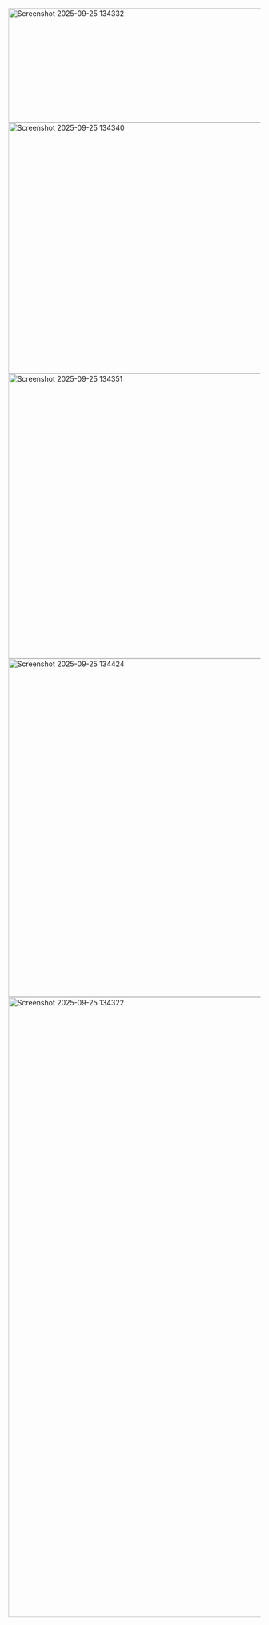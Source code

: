 <img width="1322" height="228" alt="Screenshot 2025-09-25 134332" src="https://github.com/user-attachments/assets/fd19ee31-ee0c-4969-b961-684ced66e72f" />
<img width="1318" height="501" alt="Screenshot 2025-09-25 134340" src="https://github.com/user-attachments/assets/a2f3e111-744a-4790-a2c2-abaafbf4dabd" />

<img width="1344" height="569" alt="Screenshot 2025-09-25 134351" src="https://github.com/user-attachments/assets/aca1008f-f19e-439f-90fb-4e57a2bbaa4a" />

<img width="1349" height="676" alt="Screenshot 2025-09-25 134424" src="https://github.com/user-attachments/assets/7abb9e50-e29f-4c43-9e7e-04bfd9c6dc21" />

<img width="1327" height="1237" alt="Screenshot 2025-09-25 134322" src="https://github.com/user-attachments/assets/033910b0-b491-456a-90bd-c09cb5ded288" />
